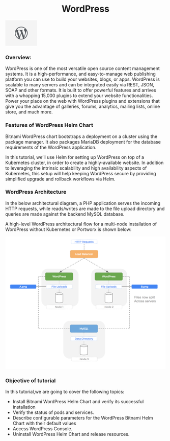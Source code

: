 <h1 align="center">WordPress</h1>

![Logo](_images/logo.png)


### Overview:

WordPress is one of the most versatile open source content management systems. It is a high-performance, and easy-to-manage web publishing platform you can use to build your websites, blogs, or apps. WordPress is scalable to many servers and can be integrated easily via REST, JSON, SOAP and other formats. It is built to offer powerful features and arrives with a whopping 15,000 plugins to extend your website functionalities. Power your place on the web with WordPress plugins and extensions that give you the advantage of galleries, forums, analytics, mailing lists, online store, and much more.


### Features of WordPress Helm Chart

Bitnami WordPress chart bootstraps a deployment on a cluster using the  package manager.
It also packages MariaDB deployment for the database requirements of the WordPress application.


In this tutorial, we’ll use Helm for setting up WordPress on top of a Kubernetes cluster, in order to create a highly-available website.
In addition to leveraging the intrinsic scalability and high availability aspects of Kubernetes, this setup will help keeping WordPress secure by providing simplified upgrade and rollback workflows via Helm.

### WordPress Architecture

In the below architectural diagram, a PHP application serves the incoming HTTP requests, while reads/writes are made to the file upload directory and queries are made against the backend MySQL database.

A high-level WordPress architectural flow for a multi-node installation of WordPress without Kubernetes or Portworx is shown below:

![](_images/wordpress-architecture.png)

### Objective of tutorial

In this tutorial,we are going to cover the following topics:

- Install Bitnami WordPress Helm Chart and verify its successful installation
- Verify the status of pods and services. 
- Describe configurable parameters for the WordPress Bitnami Helm Chart with their default values
- Access WordPress Console.
- Uninstall WordPress Helm Chart and release resources.






